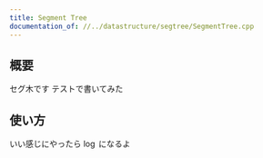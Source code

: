 ```yaml
---
title: Segment Tree
documentation_of: //../datastructure/segtree/SegmentTree.cpp
---
```


## 概要

セグ木です テストで書いてみた

## 使い方

いい感じにやったら $\log$ になるよ